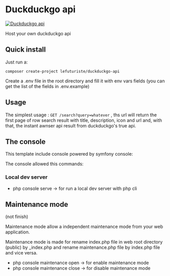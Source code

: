 # Duckduckgo api

[![Duckduckgo api](https://duckduckgo.com/assets/logo_homepage.normal.v107.svg)](https://duckduckgo.com)

Host your own duckduckgo api

## Quick install

Just run a:

`composer create-project lefuturiste/duckduckgo-api`

Create a .env file in the root directory and fill it with env vars fields (you can get the list of the fields in .env.example)

## Usage

The simplest usage : `GET /search?query=whatever` , ths url will return the first page of row search result with title, description, icon and url and, with that, the instant awnser api result from duckduckgo's true api.

## The console

This template include console powered by symfony console:

The console allowed this commands:

### Local dev server

- php console serve -> for run a local dev server with php cli

## Maintenance mode

(not finish)

Maintenance mode allow a independent maintenance mode from your web application.

Maintenance mode is made for rename index.php file in web root directory (public) by _index.php and rename maintenance.php file by index.php file and vice versa.

- php console maintenance open -> for enable maintenance mode
- php console maintenance close -> for disable maintenance mode
